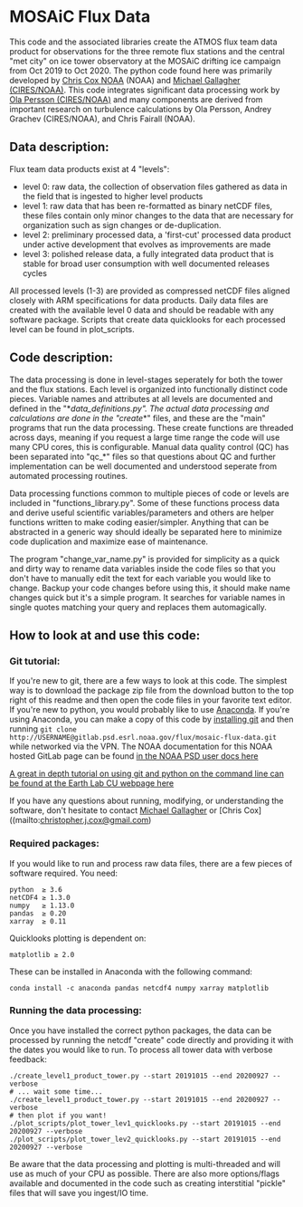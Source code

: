 # MOSAiC Flux Data

This code and the associated libraries create the ATMOS flux team data product for observations for the three
remote flux stations and the central "met city" on ice tower observatory at the MOSAiC drifting ice campaign from Oct 2019 to
Oct 2020. The python code found here was primarily developed by [Chris Cox
NOAA](mailto:christopher.j.cox@noaa.gov) (NOAA) and [Michael Gallagher
(CIRES/NOAA)](mailto:michael.r.gallagher@noaa.gov). This code integrates significant data processing work by [Ola
Persson (CIRES/NOAA)](mailto:ola.persson@noaa.gov) and many components are derived from important research on turbulence calculations by Ola Persson, Andrey Grachev (CIRES/NOAA), and Chris Fairall (NOAA). 

## Data description: 

Flux team data products exist at 4 "levels":

  - level 0: raw data, the collection of observation files gathered as data in the field that is ingested to higher level products
  - level 1: raw data that has been re-formatted as binary netCDF files, these files contain only minor changes to the data that are necessary for organization such as sign changes or de-duplication.
  - level 2: preliminary processed data, a 'first-cut' processed data product under active development that evolves as improvements are made
  - level 3: polished release data, a fully integrated data product that is stable for broad user consumption with well documented releases cycles

All processed levels (1-3) are provided as compressed netCDF files aligned closely with ARM specifications for data products. Daily data files are created with the available level 0 data and should be readable with any software package. Scripts that create data quicklooks for each processed level can be found in plot_scripts.

## Code description:

The data processing is done in level-stages seperately for both the tower and the flux stations. Each level is organized into functionally distinct code pieces. Variable names and attributes at all levels are documented and defined in the "\*_data_definitions.py". The actual data processing and calculations are done in the "create_\*" files, and these are the "main" programs that run the data processing. These create functions are threaded across days, meaning if you request a large time range the code will use many CPU cores, this is configurable. Manual data quality control (QC) has been separated into "qc_*" files so that questions about QC and further implementation can be well documented and understood seperate from automated processing routines. 

Data processing functions common to multiple pieces of code or levels are included in "functions_library.py". Some of these functions process data and derive useful scientific variables/parameters and others are helper functions written to make coding easier/simpler. Anything that can be abstracted in a generic way should ideally be separated here to minimize code duplication and maximize ease of maintenance. 

The program "change_var_name.py" is provided for simplicity as a quick and dirty way to rename data variables inside the code files so that you don't have to manually edit the text for each variable you would like to change. Backup your code changes before using this, it should make name changes quick but it's a simple program. It searches for variable names in single quotes matching your query and replaces them automagically. 

## How to look at and use this code: 

### Git tutorial: 

If you're new to git, there are a few ways to look at this code. The simplest way is to download the package zip file from the download button to the top right of this readme and then open the code files in your favorite text editor. If you're new to python, you would probably like to use [Anaconda](https://docs.anaconda.com/anaconda/user-guide/getting-started/). If you're using Anaconda, you can make a copy of this code by [installing git](https://anaconda.org/conda-forge/git) and then running `git clone http://USERNAME@gitlab.psd.esrl.noaa.gov/flux/mosaic-flux-data.git` while networked via the VPN. The NOAA documentation for this NOAA hosted GitLab page can be found [in the NOAA PSD user docs here](https://userdocs.psd.esrl.noaa.gov/git)

[A great in depth tutorial on using git and python on the command line can be found at the Earth Lab CU webpage  here](https://www.earthdatascience.org/workshops/setup-earth-analytics-python/)

If you have any questions about running, modifying, or understanding the software, don't hesitate to contact [Michael Gallagher](mailto:michael.r.gallagher@noaa.gov) or [Chris Cox]((mailto:christopher.j.cox@gmail.com)

### Required packages:

If you would like to run and process raw data files, there are a few pieces of software required. You need:

~~~
python  ≥ 3.6
netCDF4 ≥ 1.3.0
numpy   ≥ 1.13.0
pandas  ≥ 0.20
xarray  ≥ 0.11
~~~

Quicklooks plotting is dependent on: 
~~~
matplotlib ≥ 2.0
~~~

These can be installed in Anaconda with the following command:

~~~
conda install -c anaconda pandas netcdf4 numpy xarray matplotlib
~~~

### Running the data processing:

Once you have installed the correct python packages, the data can be processed by running the netcdf "create" code directly and providing it with the dates you would like to run. To process all tower data with verbose feedback: 

~~~
./create_level1_product_tower.py --start 20191015 --end 20200927 --verbose
# ... wait some time... 
./create_level1_product_tower.py --start 20191015 --end 20200927 --verbose
# then plot if you want!
./plot_scripts/plot_tower_lev1_quicklooks.py --start 20191015 --end 20200927 --verbose
./plot_scripts/plot_tower_lev2_quicklooks.py --start 20191015 --end 20200927 --verbose
~~~

Be aware that the data processing and plotting is multi-threaded and will use as much of your CPU as possible. There are also more options/flags available and documented in the code such as creating interstitial "pickle" files that will save you ingest/IO time.
